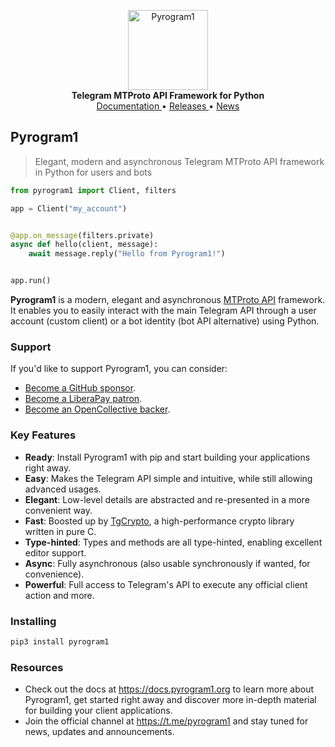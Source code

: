 <p align="center">
    <a href="https://github.com/pyrogram1/pyrogram1">
        <img src="https://docs.pyrogram1.org/_static/pyrogram1.png" alt="Pyrogram1" width="128">
    </a>
    <br>
    <b>Telegram MTProto API Framework for Python</b>
    <br>
    <a href="https://docs.pyrogram1.org">
        Documentation
    </a>
    •
    <a href="https://docs.pyrogram1.org/releases">
        Releases
    </a>
    •
    <a href="https://t.me/pyrogram1">
        News
    </a>
</p>

## Pyrogram1

> Elegant, modern and asynchronous Telegram MTProto API framework in Python for users and bots

``` python
from pyrogram1 import Client, filters

app = Client("my_account")


@app.on_message(filters.private)
async def hello(client, message):
    await message.reply("Hello from Pyrogram1!")


app.run()
```

**Pyrogram1** is a modern, elegant and asynchronous [MTProto API](https://docs.pyrogram1.org/topics/mtproto-vs-botapi)
framework. It enables you to easily interact with the main Telegram API through a user account (custom client) or a bot
identity (bot API alternative) using Python.

### Support

If you'd like to support Pyrogram1, you can consider:

- [Become a GitHub sponsor](https://github.com/sponsors/delivrance).
- [Become a LiberaPay patron](https://liberapay.com/delivrance).
- [Become an OpenCollective backer](https://opencollective.com/pyrogram1).

### Key Features

- **Ready**: Install Pyrogram1 with pip and start building your applications right away.
- **Easy**: Makes the Telegram API simple and intuitive, while still allowing advanced usages.
- **Elegant**: Low-level details are abstracted and re-presented in a more convenient way.
- **Fast**: Boosted up by [TgCrypto](https://github.com/pyrogram1/tgcrypto), a high-performance crypto library written in pure C.  
- **Type-hinted**: Types and methods are all type-hinted, enabling excellent editor support.
- **Async**: Fully asynchronous (also usable synchronously if wanted, for convenience).
- **Powerful**: Full access to Telegram's API to execute any official client action and more.

### Installing

``` bash
pip3 install pyrogram1
```

### Resources

- Check out the docs at https://docs.pyrogram1.org to learn more about Pyrogram1, get started right
away and discover more in-depth material for building your client applications.
- Join the official channel at https://t.me/pyrogram1 and stay tuned for news, updates and announcements.
